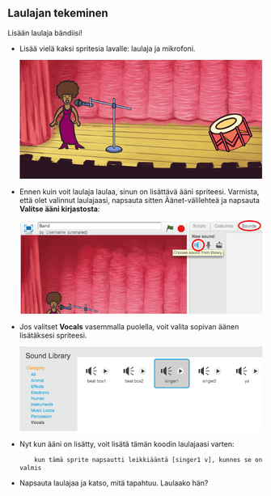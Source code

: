 ## Laulajan tekeminen

Lisään laulaja bändiisi!

+ Lisää vielä kaksi spritesia lavalle: laulaja ja mikrofoni.
    
    ![kuvakaappaus](images/band-singer-mic.png)

+ Ennen kuin voit laulaja laulaa, sinun on lisättävä ääni spriteesi. Varmista, että olet valinnut laulajaasi, napsauta sitten Äänet-välilehteä ja napsauta **Valitse ääni kirjastosta**:
    
    ![kuvakaappaus](images/band-import-sound.png)

+ Jos valitset **Vocals** vasemmalla puolella, voit valita sopivan äänen lisätäksesi spriteesi.
    
    ![kuvakaappaus](images/band-choose-sound.png)

+ Nyt kun ääni on lisätty, voit lisätä tämän koodin laulajaasi varten:
    
    ```blocks
        kun tämä sprite napsautti leikkiääntä [singer1 v], kunnes se on valmis
    ```

+ Napsauta laulajaa ja katso, mitä tapahtuu. Laulaako hän?